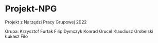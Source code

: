 # Projekt-NPG

Projekt z Narzędzi Pracy Grupowej 2022

Grupa:
Krzysztof Furtak
Filip Dymczyk
Konrad Grucel
Klaudiusz Grobelski
Łukasz Filo